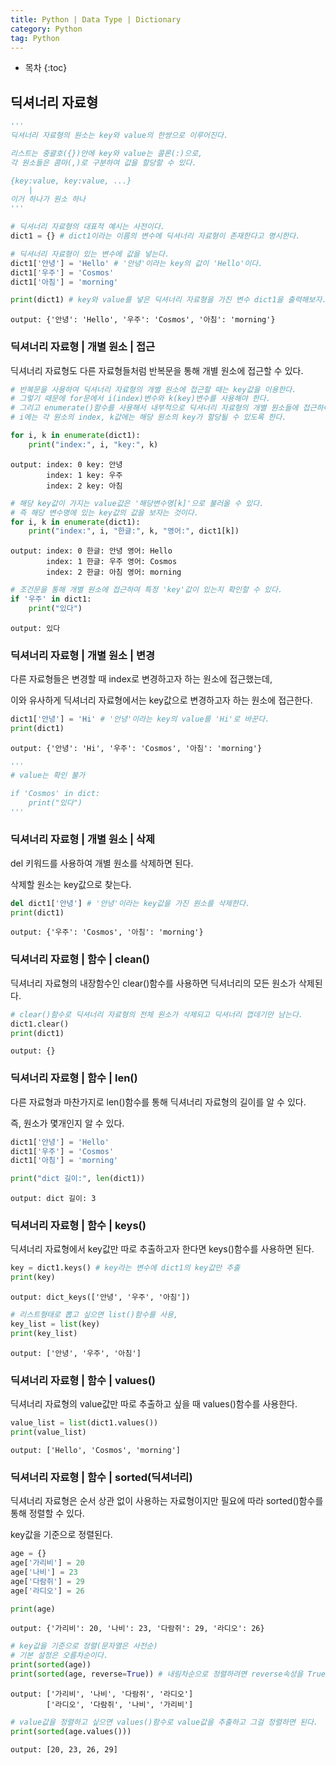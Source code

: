 ```yaml
---
title: Python | Data Type | Dictionary
category: Python
tag: Python
---
```











* 목차
{:toc}














## 딕셔너리 자료형


```python
'''
딕셔너리 자료형의 원소는 key와 value의 한쌍으로 이루어진다.

리스트는 중괄호({})안에 key와 value는 콜론(:)으로,
각 원소들은 콤마(,)로 구분하여 값을 할당할 수 있다.

{key:value, key:value, ...}
    |
이거 하나가 원소 하나
'''
```


```python
# 딕셔너리 자료형의 대표적 예시는 사전이다.
dict1 = {} # dict1이라는 이름의 변수에 딕셔너리 자료형이 존재한다고 명시한다.

# 딕셔너리 자료형이 있는 변수에 값을 넣는다.
dict1['안녕'] = 'Hello' # '안녕'이라는 key의 값이 'Hello'이다.
dict1['우주'] = 'Cosmos'
dict1['아침'] = 'morning'

print(dict1) # key와 value를 넣은 딕셔너리 자료형을 가진 변수 dict1을 출력해보자.
```

    output: {'안녕': 'Hello', '우주': 'Cosmos', '아침': 'morning'}
    

### 딕셔너리 자료형 | 개별 원소 | 접근

딕셔너리 자료형도 다른 자료형들처럼 반복문을 통해 개별 원소에 접근할 수 있다.


```python
# 반복문을 사용하여 딕셔너리 자료형의 개별 원소에 접근할 때는 key값을 이용한다.
# 그렇기 때문에 for문에서 i(index)변수와 k(key)변수를 사용해야 한다.
# 그리고 enumerate()함수를 사용해서 내부적으로 딕셔너리 자료형의 개별 원소들에 접근하여 
# i에는 각 원소의 index, k값에는 해당 원소의 key가 할당될 수 있도록 한다.

for i, k in enumerate(dict1):
    print("index:", i, "key:", k)
```

    output: index: 0 key: 안녕
            index: 1 key: 우주
            index: 2 key: 아침
    


```python
# 해당 key값이 가지는 value값은 '해당변수명[k]'으로 불러올 수 있다.
# 즉 해당 변수명에 있는 key값의 값을 보자는 것이다.
for i, k in enumerate(dict1):
    print("index:", i, "한글:", k, "영어:", dict1[k])
```

    output: index: 0 한글: 안녕 영어: Hello
            index: 1 한글: 우주 영어: Cosmos
            index: 2 한글: 아침 영어: morning
    


```python
# 조건문을 통해 개별 원소에 접근하여 특정 'key'값이 있는지 확인할 수 있다.
if '우주' in dict1:
    print("있다")
```

    output: 있다
    

### 딕셔너리 자료형 | 개별 원소 | 변경

다른 자료형들은 변경할 때 index로 변경하고자 하는 원소에 접근했는데,

이와 유사하게 딕셔너리 자료형에서는 key값으로 변경하고자 하는 원소에 접근한다. 


```python
dict1['안녕'] = 'Hi' # '안녕'이라는 key의 value를 'Hi'로 바꾼다.
print(dict1)
```

    output: {'안녕': 'Hi', '우주': 'Cosmos', '아침': 'morning'}
    


```python
'''
# value는 확인 불가

if 'Cosmos' in dict:
    print("있다")
'''
```

### 딕셔너리 자료형 | 개별 원소 | 삭제

del 키워드를 사용하여 개별 원소를 삭제하면 된다.

삭제할 원소는 key값으로 찾는다.


```python
del dict1['안녕'] # '안녕'이라는 key값을 가진 원소를 삭제한다.
print(dict1)
```

    output: {'우주': 'Cosmos', '아침': 'morning'}
    

### 딕셔너리 자료형 | 함수 | clean()

딕셔너리 자료형의 내장함수인 clear()함수를 사용하면 딕셔너리의 모든 원소가 삭제된다.


```python
# clear()함수로 딕셔너리 자료형의 전체 원소가 삭제되고 딕셔너리 껍데기만 남는다.
dict1.clear()
print(dict1)
```

    output: {}
    

### 딕셔너리 자료형 | 함수 | len()

다른 자료형과 마찬가지로 len()함수를 통해 딕셔너리 자료형의 길이를 알 수 있다.

즉, 원소가 몇개인지 알 수 있다.


```python
dict1['안녕'] = 'Hello'
dict1['우주'] = 'Cosmos'
dict1['아침'] = 'morning'

print("dict 길이:", len(dict1))
```

    output: dict 길이: 3
    

### 딕셔너리 자료형 | 함수 | keys()

딕셔너리 자료형에서 key값만 따로 추출하고자 한다면 keys()함수를 사용하면 된다.


```python
key = dict1.keys() # key라는 변수에 dict1의 key값만 추출
print(key)
```

    output: dict_keys(['안녕', '우주', '아침'])
    


```python
# 리스트형태로 뽑고 싶으면 list()함수를 사용,
key_list = list(key)
print(key_list)
```

    output: ['안녕', '우주', '아침']
    

### 딕셔너리 자료형 | 함수 | values()

딕셔너리 자료형의 value값만 따로 추출하고 싶을 때 values()함수를 사용한다.


```python
value_list = list(dict1.values())
print(value_list)
```

    output: ['Hello', 'Cosmos', 'morning']
    

### 딕셔너리 자료형 | 함수 | sorted(딕셔너리)

딕셔너리 자료형은 순서 상관 없이 사용하는 자료형이지만 필요에 따라 sorted()함수를 통해 정렬할 수 있다.

key값을 기준으로 정렬된다.


```python
age = {}
age['가리비'] = 20
age['나비'] = 23
age['다람쥐'] = 29
age['라디오'] = 26

print(age)
```

    output: {'가리비': 20, '나비': 23, '다람쥐': 29, '라디오': 26}
    


```python
# key값을 기준으로 정렬(문자열은 사전순)
# 기본 설정은 오름차순이다.
print(sorted(age))
print(sorted(age, reverse=True)) # 내림차순으로 정렬하려면 reverse속성을 True로 해주면 된다.
```

    output: ['가리비', '나비', '다람쥐', '라디오']
            ['라디오', '다람쥐', '나비', '가리비']
    


```python
# value값을 정렬하고 싶으면 values()함수로 value값을 추출하고 그걸 정렬하면 된다.
print(sorted(age.values()))
```

    output: [20, 23, 26, 29]
    


